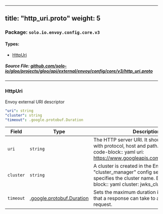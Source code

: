 
---
title: "http_uri.proto"
weight: 5
---

<!-- Code generated by solo-kit. DO NOT EDIT. -->


### Package: `solo.io.envoy.config.core.v3` 
#### Types:


- [HttpUri](#httpuri)
  



##### Source File: [github.com/solo-io/gloo/projects/gloo/api/external/envoy/config/core/v3/http_uri.proto](https://github.com/solo-io/gloo/blob/main/projects/gloo/api/external/envoy/config/core/v3/http_uri.proto)





---
### HttpUri

 
Envoy external URI descriptor

```yaml
"uri": string
"cluster": string
"timeout": .google.protobuf.Duration

```

| Field | Type | Description |
| ----- | ---- | ----------- | 
| `uri` | `string` | The HTTP server URI. It should be a full FQDN with protocol, host and path. Example: .. code-block:: yaml uri: https://www.googleapis.com/oauth2/v1/certs. |
| `cluster` | `string` | A cluster is created in the Envoy "cluster_manager" config section. This field specifies the cluster name. Example: .. code-block:: yaml cluster: jwks_cluster. |
| `timeout` | [.google.protobuf.Duration](https://developers.google.com/protocol-buffers/docs/reference/csharp/class/google/protobuf/well-known-types/duration) | Sets the maximum duration in milliseconds that a response can take to arrive upon request. |





<!-- Start of HubSpot Embed Code -->
<script type="text/javascript" id="hs-script-loader" async defer src="//js.hs-scripts.com/5130874.js"></script>
<!-- End of HubSpot Embed Code -->

